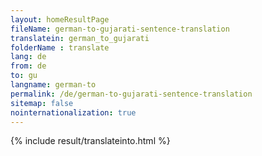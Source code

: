 ```yaml
---
layout: homeResultPage
fileName: german-to-gujarati-sentence-translation
translatein: german_to_gujarati
folderName : translate
lang: de
from: de
to: gu
langname: german-to
permalink: /de/german-to-gujarati-sentence-translation
sitemap: false
nointernationalization: true
---
```

{% include result/translateinto.html %}

<script src="/js/result/translation.js" data-foldername="{{page.folderName}}" data-lang="{{page.lang}}"></script>
